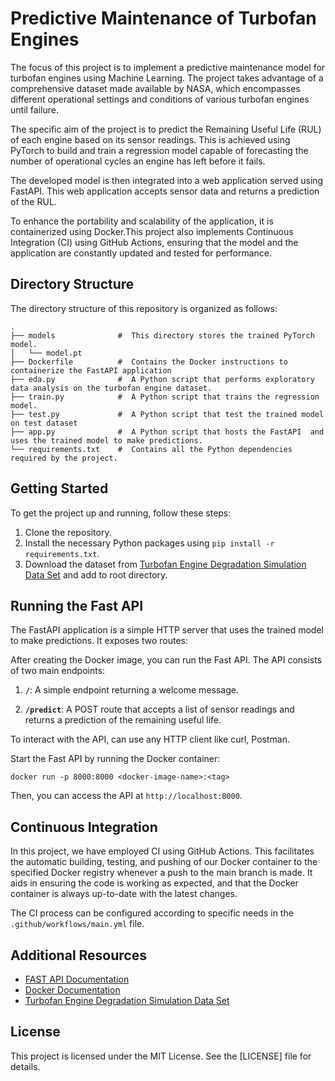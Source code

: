 # Predictive Maintenance of Turbofan Engines

The focus of this project is to implement a predictive maintenance model for turbofan engines using Machine Learning. The project takes advantage of a comprehensive dataset made available by NASA, which encompasses different operational settings and conditions of various turbofan engines until failure.

The specific aim of the project is to predict the Remaining Useful Life (RUL) of each engine based on its sensor readings. This is achieved using PyTorch to build and train a regression model capable of forecasting the number of operational cycles an engine has left before it fails.

The developed model is then integrated into a web application served using FastAPI. This web application accepts sensor data and returns a prediction of the RUL.

To enhance the portability and scalability of the application, it is containerized using Docker.This project also implements Continuous Integration (CI) using GitHub Actions, ensuring that the model and the application are constantly updated and tested for performance.

## Directory Structure

The directory structure of this repository is organized as follows:

```
.
├── models              #  This directory stores the trained PyTorch model.
│   └── model.pt
├── Dockerfile          #  Contains the Docker instructions to containerize the FastAPI application
├── eda.py              #  A Python script that performs exploratory data analysis on the turbofan engine dataset.
├── train.py            #  A Python script that trains the regression model.
├── test.py             #  A Python script that test the trained model on test dataset
├── app.py              #  A Python script that hosts the FastAPI  and uses the trained model to make predictions.
└── requirements.txt    #  Contains all the Python dependencies required by the project.

```

## Getting Started

To get the project up and running, follow these steps:

1. Clone the repository.
2. Install the necessary Python packages using `pip install -r requirements.txt`.
3. Download the dataset from [Turbofan Engine Degradation Simulation Data Set](https://data.nasa.gov/Aerospace/CMAPSS-Jet-Engine-Simulated-Data/ff5v-kuh6) and add to root directory.

## Running the Fast API

The FastAPI application is a simple HTTP server that uses the trained model to make predictions. It exposes two routes:

After creating the Docker image, you can run the Fast API. The API consists of two main endpoints:

1. **`/`**: A simple endpoint returning a welcome message.

2. **`/predict`**: A POST route that accepts a list of sensor readings and returns a prediction of the remaining useful life.

To interact with the API, can use any HTTP client like curl, Postman.

Start the Fast API by running the Docker container:
```
docker run -p 8000:8000 <docker-image-name>:<tag>
``` 

Then, you can access the API at `http://localhost:8000`.

## Continuous Integration

In this project, we have employed CI using GitHub Actions. This facilitates the automatic building, testing, and pushing of our Docker container to the specified Docker registry whenever a push to the main branch is made. It aids in ensuring the code is working as expected, and that the Docker container is always up-to-date with the latest changes.

The CI process can be configured according to specific needs in the `.github/workflows/main.yml` file.

## Additional Resources

- [FAST API Documentation](https://fastapi.tiangolo.com)
- [Docker Documentation](https://docs.docker.com/)
- [Turbofan Engine Degradation Simulation Data Set](https://data.nasa.gov/Aerospace/CMAPSS-Jet-Engine-Simulated-Data/ff5v-kuh6)


## License

This project is licensed under the MIT License. See the [LICENSE] file for details.